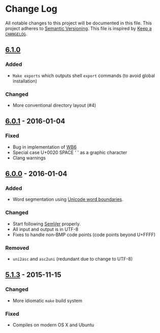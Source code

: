 # Change Log
All notable changes to this project will be documented in this file.
This project adheres to [Semantic Versioning](http://semver.org/).
This file is inspired by [Keep a `CHANGELOG`](http://keepachangelog.com/).

## [6.1.0]
### Added
- `Make exports` which outputs shell `export` commands (to avoid global installation)

### Changed
- More conventional directory layout (#4)

## [6.0.1] - 2016-01-04
### Fixed
- Bug in implementation of [WB6](http://unicode.org/reports/tr29/#WB6)
- Special case U+0020 SPACE ' ' as a graphic character
- Clang warnings

## [6.0.0] - 2016-01-04
### Added
- Word segmentation using [Unicode word boundaries](http://unicode.org/reports/tr29/#Word_Boundaries).

### Changed
- Start following [SemVer](http://semver.org) properly.
- All input and output is in UTF-8
- Fixes to handle non-BMP code points (code points beyond U+FFFF)

### Removed
- `uni2asc` and `asc2uni` (redundant due to change to UTF-8)

## [5.1.3] - 2015-11-15
### Changed
- More idiomatic `make` build system

### Fixed
- Compiles on modern OS X and Ubuntu

[Unreleased]: https://github.com/eddieantonio/isri-ocr-evaluation-tools/compare/v6.1.0...HEAD
[6.1.0]: https://github.com/eddieantonio/isri-ocr-evaluation-tools/compare/v6.0.1...v6.1.0
[6.0.1]: https://github.com/eddieantonio/isri-ocr-evaluation-tools/compare/v6.0.0...v6.0.1
[6.0.0]: https://github.com/eddieantonio/isri-ocr-evaluation-tools/compare/v5.1.3...v6.0.0
[5.1.3]: https://github.com/eddieantonio/isri-ocr-evaluation-tools/compare/v5.1.0...v5.1.3
